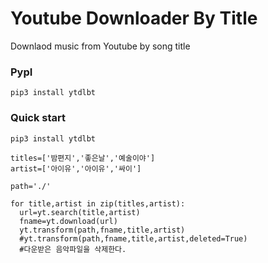 # Youtube Downloader By Title

Downlaod music from Youtube by song title

### PypI
```
pip3 install ytdlbt
```

### Quick start
```
pip3 install ytdlbt
```

```
titles=['밤편지','좋은날','예술이야']
artist=['아이유','아이유','싸이']

path='./'

for title,artist in zip(titles,artist):
  url=yt.search(title,artist)
  fname=yt.download(url)  
  yt.transform(path,fname,title,artist)
  #yt.transform(path,fname,title,artist,deleted=True)
  #다운받은 음악파일을 삭제한다. 
```
